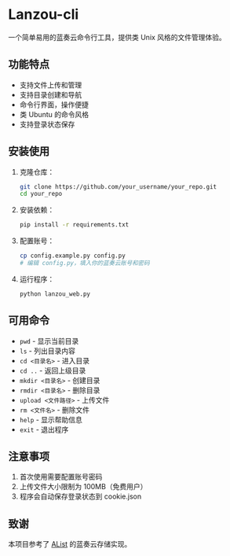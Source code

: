 # Lanzou-cli

一个简单易用的蓝奏云命令行工具，提供类 Unix 风格的文件管理体验。

## 功能特点

- 支持文件上传和管理
- 支持目录创建和导航
- 命令行界面，操作便捷
- 类 Ubuntu 的命令风格
- 支持登录状态保存

## 安装使用

1. 克隆仓库：

    ```bash
    git clone https://github.com/your_username/your_repo.git
    cd your_repo
    ```

2. 安装依赖：

    ```bash
    pip install -r requirements.txt
    ```

3. 配置账号：

    ```bash
    cp config.example.py config.py
    # 编辑 config.py，填入你的蓝奏云账号和密码
    ```

4. 运行程序：

    ```bash
    python lanzou_web.py
    ```

## 可用命令

- `pwd` - 显示当前目录
- `ls` - 列出目录内容
- `cd <目录名>` - 进入目录
- `cd ..` - 返回上级目录
- `mkdir <目录名>` - 创建目录
- `rmdir <目录名>` - 删除目录
- `upload <文件路径>` - 上传文件
- `rm <文件名>` - 删除文件
- `help` - 显示帮助信息
- `exit` - 退出程序

## 注意事项

1. 首次使用需要配置账号密码
2. 上传文件大小限制为 100MB（免费用户）
3. 程序会自动保存登录状态到 cookie.json

## 致谢

本项目参考了 [AList](https://github.com/alist-org/alist) 的蓝奏云存储实现。
